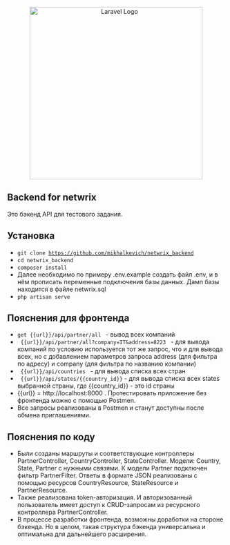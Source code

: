 <p align="center"><a href="https://laravel.com" target="_blank"><img src="https://raw.githubusercontent.com/laravel/art/master/logo-lockup/5%20SVG/2%20CMYK/1%20Full%20Color/laravel-logolockup-cmyk-red.svg" width="400" alt="Laravel Logo"></a></p>

## Backend for netwrix
Это бэкенд API для тестового задания.

## Установка
- <code>git clone https://github.com/mikhalkevich/netwrix_backend</code>
- <code>cd netwrix_backend</code>
- <code>composer install</code>
- Далее необходимо по примеру .env.example создать файл .env, и в нём прописать переменные подключения базы данных. 
Дамп базы находится в файле netwrix.sql
- <code>php artisan serve</code>

## Пояснения для фронтенда
- <code>get {{url}}/api/partner/all </code> - вывод всех компаний
- <code> {{url}}/api/partner/all?company=IT&address=8223 </code> - для вывода компаний по условию используется тот же запрос, что и для вывода всех, но с добавлением параметров запроса address (для фильтра по адресу) и company (для фильтра по названию компании)
- <code> {{url}}/api/countries </code> - для вывода списка всех стран
- <code> {{url}}/api/states/{{country_id}}</code> - для вывода списка всех states выбранной страны, где {{country_id}} - это id страны
- {{url}} = http://localhost:8000 . Протестировать приложение без фронтенда можно с помощью Postmen. 
- Все запросы реализованы в Postmen и станут доступны после обмена приглашениями.

## Пояснения по коду
- Были созданы маршруты и соответствующие контроллеры PartnerController, CountryController, StateController. Модели: Country, State, Partner с нужными связями. К модели Partner подключен фильтр PartnerFilter. Ответы в формате JSON реализованы с помощью ресурсов CountryResource, StateResource и PartnerResource.
- Также реализована token-авторизация. И авторизованный пользователь имеет доступ к CRUD-запросам из ресурсного контроллера PartnerController.
- В процессе разработки фронтенда, возможны доработки на стороне бэкенда. Но в целом, такая структура бэкенда универсальна и оптимальна для дальнейшего расширения.
